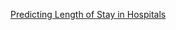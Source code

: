 [Predicting Length of Stay in Hospitals](https://github.com/microsoft/r-server-hospital-length-of-stay)
